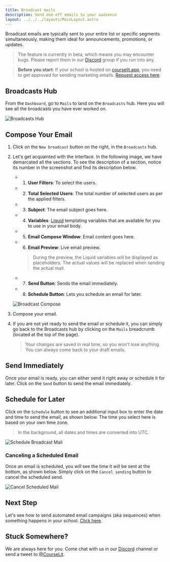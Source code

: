 ```yaml
---
title: Broadcast mails
description: Send one-off emails to your audience
layout: ../../../layouts/MainLayout.astro
---
```


Broadcast emails are typically sent to your entire list or specific segments simultaneously, making them ideal for announcements, promotions, or updates.

> The feature is currently in beta, which means you may encounter bugs. Please report them in our <a href="https://discord.com/invite/GR4bQsN" target="_blank">Discord</a> group if you run into any.

> **Before you start**: If your school is hosted on [courselit.app](https://courselit.app), you need to get approved for sending marketing emails. [Request access here](/en/email-marketing/mail-access-request).

## Broadcasts Hub

From the `Dashboard`, go to `Mails` to land on the `Broadcasts` hub. Here you will see all the broadcasts you have ever worked on.

![Broadcasts Hub](/assets/emails/broadcasts-hub.jpeg)

## Compose Your Email

1. Click on the `New broadcast` button on the right, in the `Broadcasts` hub.

2. Let's get acquainted with the interface. In the following image, we have demarcated all the sections. To see the description of a section, notice its number in the screenshot and find its description below.

    - 1. **User Filters**: To select the users.
    - 2. **Total Selected Users**: The total number of selected users as per the applied filters.
    - 3. **Subject**: The email subject goes here.
    - 4. **Variables**: [Liquid](https://liquidjs.com/) templating variables that are available for you to use in your email body.
    - 5. **Email Compose Window**: Email content goes here. 
    - 6. **Email Preview**: Live email preview.
        > During the preview, the Liquid variables will be displayed as placeholders. The actual values will be replaced when sending the actual mail.
    - 7. **Send Button**: Sends the email immediately.
    - 8. **Schedule Button**: Lets you schedule an email for later.

    ![Broadcast Compose](/assets/emails/compose-broadcast.jpeg)

3. Compose your email.

4. If you are not yet ready to send the email or schedule it, you can simply go back to the Broadcasts hub by clicking on the `Mails` breadcrumb (located at the top of the page). 

    > Your changes are saved in real time, so you won't lose anything. You can always come back to your draft emails.

## Send Immediately

Once your email is ready, you can either send it right away or schedule it for later. Click on the `Send` button to send the email immediately.

## Schedule for Later

Click on the `Schedule` button to see an additional input box to enter the date and time to send the email, as shown below. The time you select here is based on your own time zone.

> In the background, all dates and times are converted into UTC.

![Schedule Broadcast Mail](/assets/emails/schedule.jpeg)

### Canceling a Scheduled Email

Once an email is scheduled, you will see the time it will be sent at the bottom, as shown below. Simply click on the `Cancel sending` button to cancel the scheduled send.

![Cancel Scheduled Mail](/assets/emails/scheduled-mail.jpeg)

## Next Step

Let's see how to send automated email campaigns (aka sequences) when something happens in your school. [Click here](/en/email-marketing/sequences).

## Stuck Somewhere?

We are always here for you. Come chat with us in our <a href="https://discord.com/invite/GR4bQsN" target="_blank">Discord</a> channel or send a tweet to <a href="https://twitter.com/courselit" target="_blank">@CourseLit</a>.
